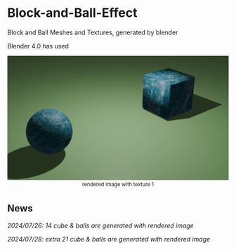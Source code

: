 # Block-and-Ball-Effect
Block and Ball Meshes and Textures, generated by blender

Blender 4.0 has used

<p align="center">
    <img src="rendered_image/Collection1.png">
    <br>
    <sup>rendered image with texture 1</sup>
    <br>
</p>

## News 
*2024/07/26: 14 cube & balls are generated with rendered image*

*2024/07/28: extra 21 cube & balls are generated with rendered image*